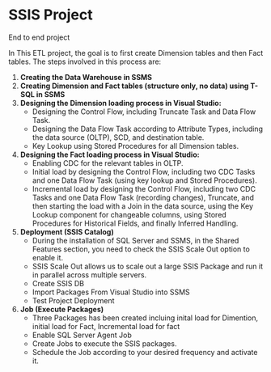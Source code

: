# SSIS Project
End to end project

In This ETL project, the goal is to first create Dimension tables and then Fact tables. The steps involved in this process are:

1. **Creating the Data Warehouse in SSMS**
2. **Creating Dimension and Fact tables (structure only, no data) using T-SQL in SSMS**
3. **Designing the Dimension loading process in Visual Studio:**
   - Designing the Control Flow, including Truncate Task and Data Flow Task.
   - Designing the Data Flow Task according to Attribute Types, including the data source (OLTP), SCD, and destination table.
   - Key Lookup using Stored Procedures for all Dimension tables.
4. **Designing the Fact loading process in Visual Studio:**
   - Enabling CDC for the relevant tables in OLTP.
   - Initial load by designing the Control Flow, including two CDC Tasks and one Data Flow Task (using key lookup and Stored Procedures).
   - Incremental load by designing the Control Flow, including two CDC Tasks and one Data Flow Task (recording changes), Truncate, and then starting the load with a Join in the data source, using the Key Lookup component for changeable columns, using Stored Procedures for Historical Fields, and finally Inferred Handling.
5. **Deployment (SSIS Catalog)**
   - During the installation of SQL Server and SSMS, in the Shared Features section, you need to check the SSIS Scale Out option to enable it.
   - SSIS Scale Out allows us to scale out a large SSIS Package and run it in parallel across multiple servers.
   - Create SSIS DB
   - Import Packages From Visual Studio into SSMS
   - Test Project Deployment
5. **Job (Execute Packages)**
   - Three Packages has been created incluing inital load for Dimention, initial load for Fact, Incremental load for fact
   - Enable SQL Server Agent Job
   - Create Jobs to execute the SSIS packages.
   - Schedule the Job according to your desired frequency and activate it.
